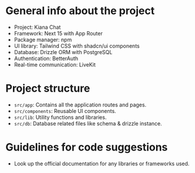 # General info about the project

- Project: Kiana Chat
- Framework: Next 15 with App Router
- Package manager: npm
- UI library: Tailwind CSS with shadcn/ui components
- Database: Drizzle ORM with PostgreSQL
- Authentication: BetterAuth
- Real-time communication: LiveKit

# Project structure
- `src/app`: Contains all the application routes and pages.
- `src/components`: Reusable UI components.
- `src/lib`: Utility functions and libraries.
- `src/db`: Database related files like schema & drizzle instance.

# Guidelines for code suggestions
- Look up the official documentation for any libraries or frameworks used.